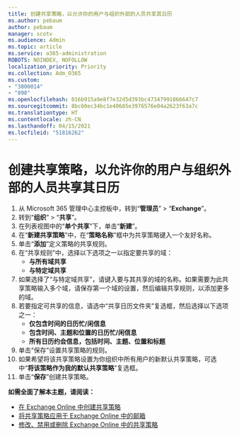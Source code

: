 ```yaml
---
title: 创建共享策略，以允许你的用户与组织外部的人员共享其日历
ms.author: pebaum
author: pebaum
manager: scotv
ms.audience: Admin
ms.topic: article
ms.service: o365-administration
ROBOTS: NOINDEX, NOFOLLOW
localization_priority: Priority
ms.collection: Adm_O365
ms.custom:
- "3800014"
- "898"
ms.openlocfilehash: 016b915a9e8f7e32d5d393bc47347991866647c7
ms.sourcegitcommit: 8bc60ec34bc1e40685e3976576e04a2623f63a7c
ms.translationtype: HT
ms.contentlocale: zh-CN
ms.lasthandoff: 04/15/2021
ms.locfileid: "51816262"
---
```

# <a name="create-a-sharing-policy-to-allow-your-users-to-share-their-calendar-with-people-outside-your-organization"></a>创建共享策略，以允许你的用户与组织外部的人员共享其日历

1. 从 Microsoft 365 管理中心主控板中，转到“**管理员**” > “**Exchange**”。
2. 转到“**组织**” > “**共享**”。
3. 在列表视图中的“**单个共享**”下，单击“**新建**”。
4. 在“**新建共享策略**”中，在“**策略名称**”框中为共享策略键入一个友好名称。
5. 单击“**添加**”定义策略的共享规则。
6. 在“共享规则”中，选择以下选项之一以指定要共享的域：
    - **与所有域共享**
    - **与特定域共享**
8. 如果选择了“与特定域共享”，请键入要与其共享的域的名称。如果需要为此共享策略输入多个域，请保存第一个域的设置，然后编辑共享规则，以添加更多的域。
9. 若要指定可共享的信息，请选中“共享日历文件夹”复选框，然后选择以下选项之一：
    - **仅包含时间的日历忙/闲信息**
    - **包含时间、主题和位置的日历忙/闲信息**
    - **所有日历约会信息，包括时间、主题、位置和标题**
11. 单击“保存”设置共享策略的规则。
12. 如果希望将该共享策略设置为你组织中所有用户的新默认共享策略，可选中“**将该策略作为我的默认共享策略**”复选框。
13. 单击“**保存**”创建共享策略。  

**如需全面了解本主题，请阅读：**

- [在 Exchange Online 中创建共享策略](https://docs.microsoft.com/exchange/sharing/sharing-policies/create-a-sharing-policy)
- [将共享策略应用于 Exchange Online 中的邮箱](https://docs.microsoft.com/exchange/sharing/sharing-policies/apply-a-sharing-policy)
- [修改、禁用或删除 Exchange Online 中的共享策略](https://docs.microsoft.com/exchange/sharing/sharing-policies/modify-a-sharing-policy)